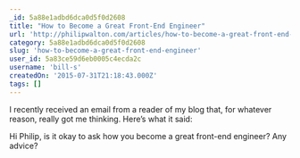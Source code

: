```yaml
---
_id: 5a88e1adbd6dca0d5f0d2608
title: "How to Become a Great Front-End Engineer"
url: 'http://philipwalton.com/articles/how-to-become-a-great-front-end-engineer/'
category: 5a88e1adbd6dca0d5f0d2608
slug: 'how-to-become-a-great-front-end-engineer'
user_id: 5a83ce59d6eb0005c4ecda2c
username: 'bill-s'
createdOn: '2015-07-31T21:18:43.000Z'
tags: []
---
```


I recently received an email from a reader of my blog that, for whatever reason, really got me thinking. Here’s what it said:

Hi Philip, is it okay to ask how you become a great front-end engineer?
Any advice?
